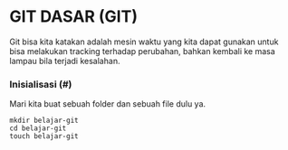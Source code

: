 # GIT DASAR (GIT)
Git bisa kita katakan adalah mesin waktu yang kita dapat gunakan untuk bisa melakukan tracking terhadap perubahan, bahkan kembali ke masa
lampau bila terjadi kesalahan.
### **Inisialisasi (#)**
Mari kita buat sebuah folder dan sebuah file dulu ya.
```
mkdir belajar-git
cd belajar-git
touch belajar-git
```


